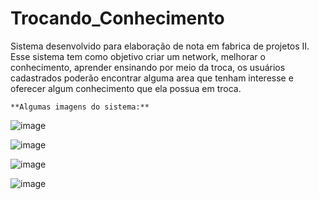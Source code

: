 # Trocando_Conhecimento

  Sistema desenvolvido para elaboração de nota em fabrica de projetos II.
  Esse sistema tem como objetivo criar um network, melhorar o conhecimento, aprender ensinando por meio da troca, os usuários cadastrados poderão encontrar alguma area que tenham interesse e oferecer algum conhecimento que ela possua em troca.
  
    **Algumas imagens do sistema:**
  
 ![image](https://user-images.githubusercontent.com/108235675/213054939-81b0607b-c451-4495-a5e3-df52e22c0fed.png)

![image](https://user-images.githubusercontent.com/108235675/213053844-ded5acbf-27f6-4590-9312-d7f30810f598.png)

![image](https://user-images.githubusercontent.com/108235675/213054604-2c25019f-1023-498e-a1b4-86925c4235aa.png)

![image](https://user-images.githubusercontent.com/108235675/213054861-838d8c3e-e251-4afd-acba-2169b4dde949.png)

